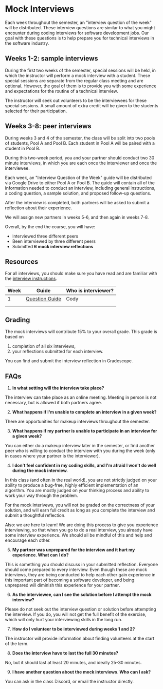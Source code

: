 # Mock Interviews

Each week throughout the semester, an "interview question of the week" will be distributed. These interview questions are similar to what you might encounter during coding interviews for software development jobs. Our goal with these questions is to help prepare you for technical interviews in the software industry.

## Weeks 1-2: sample interviews

During the first two weeks of the semester, special sessions will be held, in which the instructor will perform a mock interview with a student. These special sessions are separate from the regular class meeting and are optional. However, the goal of them is to provide you with some experience and expectations for the routine of a technical interview.

The instructor will seek out volunteers to be the interviewees for these special sessions. A small amount of extra credit will be given to the students selected for their participation.

## Weeks 3-8: peer interviews

During weeks 3 and 4 of the semester, the class will be split into two pools of students, Pool A and Pool B. Each student in Pool A will be paired with a student in Pool B.

During this two-week period, you and your partner should conduct two 30 minute interviews, in which you are each once the interviewer and once the interviewee.

Each week, an "Interview Question of the Week" guide will be distributed via Google Drive to either Pool A or Pool B. The guide will contain all of the information needed to conduct an interview, including general instructions, a coding question, a sample solution, and proposed follow-up questions.

After the interview is completed, both partners will be asked to submit a reflection about their experience.

We will assign new partners in weeks 5-6, and then again in weeks 7-8.

Overall, by the end the course, you will have:

* Interviewed three different peers
* Been interviewed by three different peers
* Submitted **6 mock interview reflections**

## Resources

For all interviews, you should make sure you have read and are familiar with the [interview instructions](https://docs.google.com/document/d/1WVr0HgCoI_0uhFR9U0MkY7lXQxfRQptx5fHWK-wWSLU/edit#).

| Week | Guide | Who is interviewer? |
|------|-------|---------------------|
| 1    | [Question Guide](https://docs.google.com/document/d/1FS0sv9PS5qgdhafGiKkPt--EQvF7cqizsrP-U4dZ_cU/edit#heading=h.qtdjgpa35a90)      | Cody                |
|      |       |                     |
|      |       |                     |

## Grading

The mock interviews will contribute 15% to your overall grade. This grade is based on 

1) completion of all six interviews, 
2) your reflections submitted for each interview.

You can find and submit the interview reflection in Gradescope.

## FAQs

1. **In what setting will the interview take place?**

The interview can take place as an online meeting. Meeting in person is not necessary, but is allowed if both partners agree.

2. **What happens if I'm unable to complete an interview in a given week?**

There are opportunities for makeup interviews throughout the semester.

3. **What happens if my partner is unable to participate in an interview for a given week?**

You can either do a makeup interview later in the semester, or find another peer who is willing to conduct the interview with you during the week (only in cases where your partner is the interviewer).

4. **I don't feel confident in my coding skills, and I'm afraid I won't do well during the mock interview.**

In this class (and often in the real world), you are not strictly judged on your ability to produce a bug-free, highly efficient implementation of an algorithm. You are mostly judged on your thinking process and ability to work your way through the problem. 

For the mock interivews, you will not be graded on the correctness of your solution, and will earn full credit as long as you complete the interview and submit a thoughtful reflection.

Also: we are here to learn! We are doing this process to give you experience interviewing, so that when you go to do a real interview, you already have some interview experience. We should all be mindful of this and help and encourage each other.

5. **My partner was unprepared for the interview and it hurt my experience. What can I do?**

This is something you should discuss in your submitted reflection. Everyone should come prepared to every interview. Even though these are mock interviews, they are being conducted to help each other gain experience in this important part of becoming a software developer, and being unprepared will diminish this experience for your partner.

6. **As the interviewee, can I see the solution before I attempt the mock interview?**

Please do not seek out the interview question or solution before attempting the interview. If you do, you will not get the full benefit of the exercise, which will only hurt your interviewing skills in the long run.

7. **How do I volunteer to be interviewed during weeks 1 and 2?**

The instructor will provide information about finding volunteers at the start of the term.

8. **Does the interview have to last the full 30 minutes?**

No, but it should last at least 20 minutes, and ideally 25-30 minutes.

9. **I have another question about the mock interviews. Who can I ask?**

You can ask in the class Discord, or email the instructor directly.
